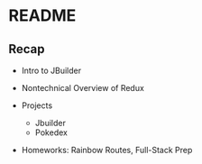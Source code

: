 # README

## Recap

* Intro to JBuilder

* Nontechnical Overview of Redux 

* Projects
  - Jbuilder
  - Pokedex

* Homeworks: Rainbow Routes, Full-Stack Prep
